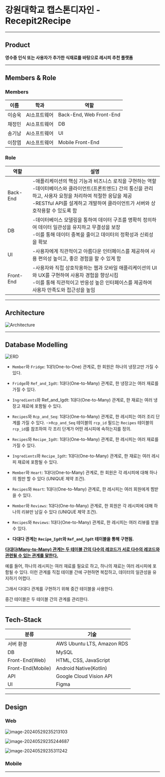 # 강원대학교 캡스톤디자인 - Recepit2Recipe

---

## Product

**영수증 인식 또는 사용자가 추가한 식재료를 바탕으로 레시피 추천 플랫폼**



---



## Members & Role

### Members

| 이름   | 학과         | 역할                    |
| ------ | ------------ | ----------------------- |
| 이승욱 | AI소프트웨어 | Back-End, Web Front-End |
| 채정민 | AI소프트웨어 | DB                      |
| 송기남 | AI소프트웨어 | UI                      |
| 이창엽 | AI소프트웨어 | Mobile Front-End        |



### Role

| 역할      | 설명                                                         |
| --------- | ------------------------------------------------------------ |
| Back-End  | -애플리케이션의 핵심 기능과 비즈니스 로직을 구현하는 역할<br />-데이터베이스와 클라이언트(프론트엔드) 간의 통신을 관리하고, 사용자 요청을 처리하여 적절한 응답을 제공<br />-RESTful API를 설계하고 개발하여 클라이언트가 서버와 상호작용할 수 있도록 함 |
| DB        | -데이터베이스 모델링을 통하여 데이터 구조를 명확히 정의하여 데이터 일관성을 유지하고 무결성을 보장<br />-이를 통해 데이터 중복을 줄이고 데이터의 정확성과 신뢰성을 확보 |
| UI        | -사용자에게 직관적이고 아름다운 인터페이스를 제공하여 사용 편의성 높이고, 좋은 경험을 할 수 있게 함 |
| Front-End | -사용자와 직접 상호작용하는 웹과 모바일 애플리케이션의 UI와 UX를 구현하여 사용자 경험을 향상시킴<br />-이를 통해 직관적이고 반응성 높은 인터페이스를 제공하여 사용자 만족도와 접근성을 높임 |



---



## Architecture

![Architecture](images/README/Architecture.png)



---



## Database Modelling

![ERD](images/README/ERD.png)

- `Member`와 `Fridge`: 1대1(One-to-One) 관계로, 한 회원은 하나의 냉장고만 가질 수 있다.
- `Fridge`와 `Ref_and_Igdt`: 1대다(One-to-Many) 관계로, 한 냉장고는 여러 재료를 가질 수 있다.
- `Ingredients`와 Ref_and_Igdt: 1대다(One-to-Many) 관계로, 한 재료는 여러 냉장고 재료에 포함될 수 있다.
- `Recipes`와 `Rcp_and_Seq`: 1대다(One-to-Many) 관계로, 한 레시피는 여러 조리 단계를 가질 수 있다.
  ->`Rcp_and_Seq` 테이블의 `rcp_id` 필드는 `Recipes` 테이블의 `rcp_id`를 참조하여 각 조리 단계가 어떤 레시피에 속하는지를 정의.
- `Recipes`와 `Recipe_Igdt`: 1대다(One-to-Many) 관계로, 한 레시피는 여러 재료를 가질 수 있다.
- `Ingredients`와 `Recipe_Igdt`: 1대다(One-to-Many) 관계로, 한 재료는 여러 레시피 재료에 포함될 수 있다.
- `Member`와 `Heart`: 1대다(One-to-Many) 관계로, 한 회원은 각 레시피에 대해 하나의 찜만 할 수 있다 (UNIQUE 제약 조건).
- `Recipes`와 `Heart`: 1대다(One-to-Many) 관계로, 한 레시피는 여러 회원에게 찜받을 수 있다.
- `Member`와 `Reviews`: 1대다(One-to-Many) 관계로, 한 회원은 각 레시피에 대해 하나의 리뷰만 남길 수 있다 (UNIQUE 제약 조건).
- `Recipes`와 `Reviews`: 1대다(One-to-Many) 관계로, 한 레시피는 여러 리뷰를 받을 수 있다.



- **다대다 관계는 `Recipe_Igdt`와 `Ref_and_Igdt` 테이블을 통해 구현됨.**

<u>**다대다(Many-to-Many) 관계는 두 테이블 간의 다수의 레코드가 서로 다수의 레코드와 관련될 수 있는 관계를 말한다.**</u> 

예를 들어, 하나의 레시피는 여러 재료를 필요로 하고, 하나의 재료는 여러 레시피에 포함될 수 있다. 이런 관계를 직접 테이블 간에 구현하면 복잡하고, 데이터의 일관성을 유지하기 어렵다. 

그래서 다대다 관계를 구현하기 위해 중간 테이블을 사용한다. 

중간 테이블은 두 테이블 간의 관계를 관리한다.



---



## Tech-Stack

| 분류              | 기술                       |
| ----------------- | -------------------------- |
| 서버 환경         | AWS Ubuntu LTS, Amazon RDS |
| DB                | MySQL                      |
| Front-End(Web)    | HTML, CSS, JavaScript      |
| Front-End(Mobile) | Android Native(Kotlin)     |
| API               | Google Cloud Vision API    |
| UI                | Figma                      |



---



## Design

### Web

![image-20240529235213103](images/README/image-20240529235213103.png)

![image-20240529235244687](images/README/image-20240529235244687.png)

![image-20240529235311242](images/README/image-20240529235311242.png)



### Mobile





---





